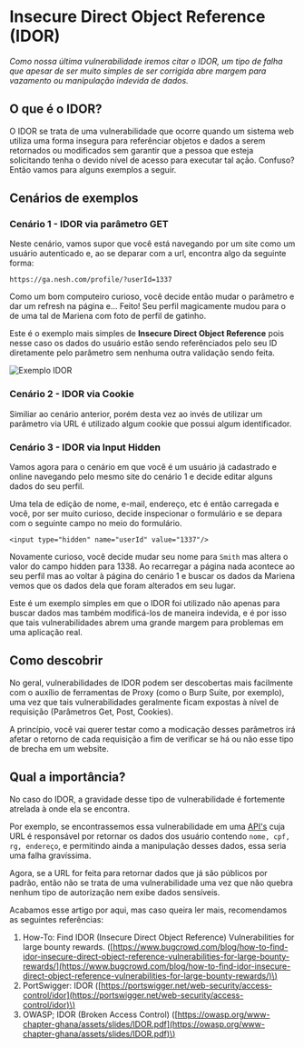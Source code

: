 # Insecure Direct Object Reference \(IDOR\)

_Como nossa última vulnerabilidade iremos citar o IDOR, um tipo de falha que apesar de ser muito simples de ser corrigida abre margem para vazamento ou manipulação indevida de dados._

## O que é o IDOR?

O IDOR se trata de uma vulnerabilidade que ocorre quando um sistema web utiliza uma forma insegura para referênciar objetos e dados a serem retornados ou modificados sem garantir que a pessoa que esteja solicitando tenha o devido nível de acesso para executar tal ação. Confuso? Então vamos para alguns exemplos a seguir.

## Cenários de exemplos

### Cenário 1 - IDOR via parâmetro GET

Neste cenário, vamos supor que você está navegando por um site como um usuário autenticado e, ao se deparar com a url, encontra algo da seguinte forma:

```text
https://ga.nesh.com/profile/?userId=1337
```

Como um bom computeiro curioso, você decide então mudar o parâmetro e dar um refresh na página e... Feito! Seu perfil magicamente mudou para o de uma tal de Mariena com foto de perfil de gatinho.

Este é o exemplo mais simples de **Insecure Direct Object Reference** pois nesse caso os dados do usuário estão sendo referênciados pelo seu ID diretamente pelo parâmetro sem nenhuma outra validação sendo feita.

![Exemplo IDOR](https://i.imgur.com/mD3L5UU.png)

### Cenário 2 - IDOR via Cookie

Similiar ao cenário anterior, porém desta vez ao invés de utilizar um parâmetro via URL é utilizado algum cookie que possui algum identificador.

### Cenário 3 - IDOR via Input Hidden

Vamos agora para o cenário em que você é um usuário já cadastrado e online navegando pelo mesmo site do cenário 1 e decide editar alguns dados do seu perfil.

Uma tela de edição de nome, e-mail, endereço, etc é então carregada e você, por ser muito curioso, decide inspecionar o formulário e se depara com o seguinte campo no meio do formulário.

```markup
<input type="hidden" name="userId" value="1337"/>
```

Novamente curioso, você decide mudar seu nome para `Smith` mas altera o valor do campo hidden para 1338. Ao recarregar a página nada acontece ao seu perfil mas ao voltar à página do cenário 1 e buscar os dados da Mariena vemos que os dados dela que foram alterados em seu lugar.

Este é um exemplo simples em que o IDOR foi utilizado não apenas para buscar dados mas também modificá-los de maneira indevida, e é por isso que tais vulnerabilidades abrem uma grande margem para problemas em uma aplicação real.

## Como descobrir

No geral, vulnerabilidades de IDOR podem ser descobertas mais facilmente com o auxílio de ferramentas de Proxy \(como o Burp Suite, por exemplo\), uma vez que tais vulnerabilidades geralmente ficam expostas à nível de requisição \(Parâmetros Get, Post, Cookies\).

A princípio, você vai querer testar como a modicação desses parâmetros irá afetar o retorno de cada requisição a fim de verificar se há ou não esse tipo de brecha em um website.

## Qual a importância?

No caso do IDOR, a gravidade desse tipo de vulnerabilidade é fortemente atrelada à onde ela se encontra.

Por exemplo, se encontrassemos essa vulnerabilidade em uma [API's](apis_e_rest.md) cuja URL é responsável por retornar os dados dos usuário contendo `nome, cpf, rg, endereço`, e permitindo ainda a manipulação desses dados, essa seria uma falha gravíssima.

Agora, se a URL for feita para retornar dados que já são públicos por padrão, então não se trata de uma vulnerabilidade uma vez que não quebra nenhum tipo de autorização nem exibe dados sensíveis.

Acabamos esse artigo por aqui, mas caso queira ler mais, recomendamos as seguintes referências:

1. How-To: Find IDOR \(Insecure Direct Object Reference\) Vulnerabilities for large bounty rewards. \([https://www.bugcrowd.com/blog/how-to-find-idor-insecure-direct-object-reference-vulnerabilities-for-large-bounty-rewards/](https://www.bugcrowd.com/blog/how-to-find-idor-insecure-direct-object-reference-vulnerabilities-for-large-bounty-rewards/)\)
2. PortSwigger: IDOR \([https://portswigger.net/web-security/access-control/idor](https://portswigger.net/web-security/access-control/idor)\)
3. OWASP; IDOR \(Broken Access Control\) \([https://owasp.org/www-chapter-ghana/assets/slides/IDOR.pdf](https://owasp.org/www-chapter-ghana/assets/slides/IDOR.pdf)\)
